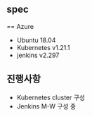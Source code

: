 ## spec
== Azure
- Ubuntu 18.04
- Kubernetes v1.21.1
- jenkins v2.297

## 진행사항
- Kubernetes cluster 구성
- Jenkins M-W 구성 중
